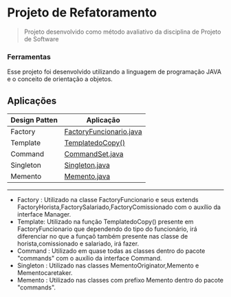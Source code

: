 
# Projeto de Refatoramento

>  Projeto desenvolvido como método avaliativo da disciplina de Projeto de Software

### Ferramentas

Esse projeto foi desenvolvido utilizando a linguagem de programação JAVA e o conceito de orientação a objetos.

## Aplicações
| Design Patten  | Aplicação |
| ------------- | ------------- |
|Factory |  [FactoryFuncionario.java](https://github.com/hgms00/Projeto-de-Refatoramento/blob/master/src/main/FactoryFuncionario.java) |
|Template | [TemplatedoCopy()](https://github.com/hgms00/Projeto-de-Refatoramento/blob/master/src/main/FactoryFuncionario.java) |
|Command | [CommandSet.java](https://github.com/hgms00/Projeto-de-Refatoramento/blob/master/src/commands/CommandSet.java)|
|Singleton |[Singleton.java]( https://github.com/hgms00/Projeto-de-Refatoramento/blob/master/src/commands/Singleton.java) |
|Memento | [Memento.java](https://github.com/hgms00/Projeto-de-Refatoramento/blob/master/src/commands/Memento.java) |
---


- Factory : Utilizado na classe FactoryFuncionario e seus extends FactoryHorista,FactorySalariado,FactoryComissionado com o auxílio da interface Manager.
- Template: Utilizado na função TemplatedoCopy() presente em FactoryFuncionario que dependendo do tipo do funcionário, irá diferenciar no que a funçaõ também presente nas classe de horista,comissionado e salariado, irá fazer.
- Command : Utilizado em quase todas as classes dentro do pacote "commands" com o auxílio da interface Command.
- Singleton : Utilizado nas classes MementoOriginator,Memento e Mementocaretaker.
- Memento : Utilizado nas classes com prefixo Memento dentro do pacote "commands".
